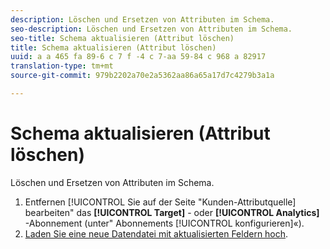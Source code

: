```yaml
---
description: Löschen und Ersetzen von Attributen im Schema.
seo-description: Löschen und Ersetzen von Attributen im Schema.
seo-title: Schema aktualisieren (Attribut löschen)
title: Schema aktualisieren (Attribut löschen)
uuid: a a 465 fa 89-6 c 7 f -4 c 7-aa 59-84 c 968 a 82917
translation-type: tm+mt
source-git-commit: 979b2202a70e2a5362aa86a65a17d7c4279b3a1a

---
```



# Schema aktualisieren (Attribut löschen)

Löschen und Ersetzen von Attributen im Schema.


1. Entfernen [!UICONTROL Sie auf der Seite &quot;Kunden-Attributquelle] bearbeiten&quot; das **[!UICONTROL Target]** - oder **[!UICONTROL Analytics]** -Abonnement (unter&quot; Abonnements [!UICONTROL konfigurieren]«).
1. [Laden Sie eine neue Datendatei mit aktualisierten Feldern hoch](../attributes/t-crs-usecase.md#task_BCC327B2A0EF4A1BBB2934013AB92B78).

